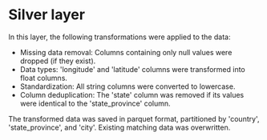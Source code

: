 # Silver layer

In this layer, the following transformations were applied to the data:

- Missing data removal: Columns containing only null values were dropped (if they exist).
- Data types: 'longitude' and 'latitude' columns were transformed into float columns.
- Standardization: All string columns were converted to lowercase.
- Column deduplication: The 'state' column was removed if its values were identical to the 'state_province' column.

The transformed data was saved in parquet format, partitioned by 'country', 'state_province', and 'city'. Existing matching data was overwritten.